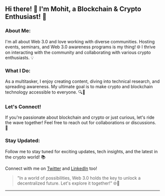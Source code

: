 ## Hi there! 👋 I'm Mohit, a Blockchain & Crypto Enthusiast! 🚀

### About Me:
I'm all about Web 3.0 and love working with diverse communities. Hosting events, seminars, and Web 3.0 awareness programs is my thing! 🌐 I thrive on interacting with the community and collaborating with various crypto enthusiasts. 💡

### What I Do:
As a multitasker, I enjoy creating content, diving into technical research, and spreading awareness. My ultimate goal is to make crypto and blockchain technology accessible to everyone. 🔍🔐

### Let's Connect!
If you're passionate about blockchain and crypto or just curious, let's ride the wave together! Feel free to reach out for collaborations or discussions. 🤝

### Stay Updated:
Follow me to stay tuned for exciting updates, tech insights, and the latest in the crypto world! 📚

Connect with me on [Twitter](https://twitter.com/MohitX_) and [LinkedIn](https://www.linkedin.com/in/m0hitx) too!

> "In a world of possibilities, Web 3.0 holds the key to unlock a decentralized future. Let's explore it together!" 🌐🔑

---
